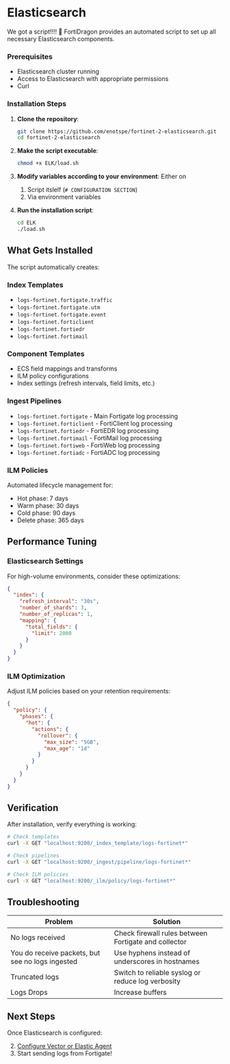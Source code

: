 # Elasticsearch

We got a script!!!! 🎉 FortiDragon provides an automated script to set up all necessary Elasticsearch components.

### Prerequisites

- Elasticsearch cluster running
- Access to Elasticsearch with appropriate permissions
- Curl

### Installation Steps

1. **Clone the repository**:
   ```bash
   git clone https://github.com/enotspe/fortinet-2-elasticsearch.git
   cd fortinet-2-elasticsearch
   ```

2. **Make the script executable**:
   ```bash
   chmod +x ELK/load.sh
   ```

3. **Modify variables according to your environment**:
Either on
    1. Script itslelf (`# CONFIGURATION SECTION`)
    2. Via environment variables

4. **Run the installation script**:
   ```bash
   cd ELK
   ./load.sh
   ```

## What Gets Installed

The script automatically creates:

### Index Templates
- `logs-fortinet.fortigate.traffic`
- `logs-fortinet.fortigate.utm` 
- `logs-fortinet.fortigate.event`
- `logs-fortinet.forticlient`
- `logs-fortinet.fortiedr`
- `logs-fortinet.fortimail`

### Component Templates
- ECS field mappings and transforms
- ILM policy configurations
- Index settings (refresh intervals, field limits, etc.)

### Ingest Pipelines
- `logs-fortinet.fortigate` - Main Fortigate log processing
- `logs-fortinet.forticlient` - FortiClient log processing
- `logs-fortinet.fortiedr` - FortiEDR log processing
- `logs-fortinet.fortimail` - FortiMail log processing
- `logs-fortinet.fortiweb` - FortiWeb log processing
- `logs-fortinet.fortiadc` - FortiADC log processing

### ILM Policies
Automated lifecycle management for:
- Hot phase: 7 days
- Warm phase: 30 days  
- Cold phase: 90 days
- Delete phase: 365 days




## Performance Tuning

### Elasticsearch Settings

For high-volume environments, consider these optimizations:

```json
{
  "index": {
    "refresh_interval": "30s",
    "number_of_shards": 3,
    "number_of_replicas": 1,
    "mapping": {
      "total_fields": {
        "limit": 2000
      }
    }
  }
}
```

### ILM Optimization

Adjust ILM policies based on your retention requirements:

```json
{
  "policy": {
    "phases": {
      "hot": {
        "actions": {
          "rollover": {
            "max_size": "5GB",
            "max_age": "1d"
          }
        }
      }
    }
  }
}
```

## Verification

After installation, verify everything is working:

```bash
# Check templates
curl -X GET "localhost:9200/_index_template/logs-fortinet*"

# Check pipelines  
curl -X GET "localhost:9200/_ingest/pipeline/logs-fortinet*"

# Check ILM policies
curl -X GET "localhost:9200/_ilm/policy/logs-fortinet*"
```


## Troubleshooting

| Problem | Solution |
|---------|----------|
| No logs received | Check firewall rules between Fortigate and collector |
| You do receive packets, but see no logs ingested | Use hyphens instead of underscores in hostnames |
| Truncated logs | Switch to reliable syslog or reduce log verbosity |
| Logs Drops | Increase buffers |


## Next Steps

Once Elasticsearch is configured:


2. [Configure Vector or Elastic Agent](../ingest/vector.md)
3. Start sending logs from Fortigate!
